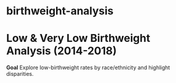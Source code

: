 # birthweight-analysis

# Low & Very Low Birthweight Analysis (2014-2018)

**Goal** Explore low-birthweight rates by race/ethnicity and highlight disparities.